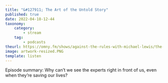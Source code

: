 ```yaml
---
title: "&#127911; The Art of the Untold Story"
published: true
date: 2022-04-18-12-44
taxonomy:
    category:
        - stream
    tag:
        - podcasts
theurl: https://omny.fm/shows/against-the-rules-with-michael-lewis/the-art-of-the-untold-story
image: artwork-resized.PNG
template: listen
---
```


Episode summary: Why can&rsquo;t we see the experts right in front of us, even when they&rsquo;re saving our lives?
